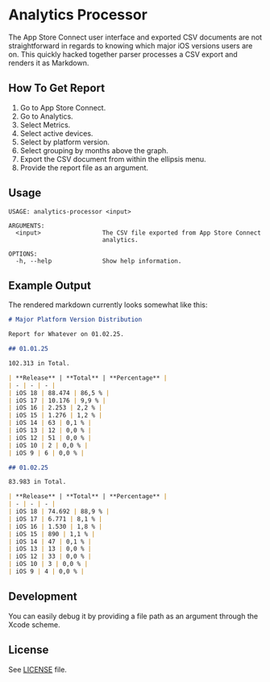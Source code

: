 # Analytics Processor

The App Store Connect user interface and exported CSV documents are not straightforward in regards to knowing which major iOS versions users are on.
This quickly hacked together parser processes a CSV export and renders it as Markdown.

## How To Get Report

1. Go to App Store Connect.
2. Go to Analytics.
3. Select Metrics.
4. Select active devices.
5. Select by platform version.
6. Select grouping by months above the graph.
7. Export the CSV document from within the ellipsis menu.
8. Provide the report file as an argument.

## Usage

```plain
USAGE: analytics-processor <input>

ARGUMENTS:
  <input>                 The CSV file exported from App Store Connect
                          analytics.

OPTIONS:
  -h, --help              Show help information.
```

## Example Output

The rendered markdown currently looks somewhat like this:

```markdown
# Major Platform Version Distribution

Report for Whatever on 01.02.25.

## 01.01.25

102.313 in Total.

| **Release** | **Total** | **Percentage** |
| - | - | - |
| iOS 18 | 88.474 | 86,5 % |
| iOS 17 | 10.176 | 9,9 % |
| iOS 16 | 2.253 | 2,2 % |
| iOS 15 | 1.276 | 1,2 % |
| iOS 14 | 63 | 0,1 % |
| iOS 13 | 12 | 0,0 % |
| iOS 12 | 51 | 0,0 % |
| iOS 10 | 2 | 0,0 % |
| iOS 9 | 6 | 0,0 % |

## 01.02.25

83.983 in Total.

| **Release** | **Total** | **Percentage** |
| - | - | - |
| iOS 18 | 74.692 | 88,9 % |
| iOS 17 | 6.771 | 8,1 % |
| iOS 16 | 1.530 | 1,8 % |
| iOS 15 | 890 | 1,1 % |
| iOS 14 | 47 | 0,1 % |
| iOS 13 | 13 | 0,0 % |
| iOS 12 | 33 | 0,0 % |
| iOS 10 | 3 | 0,0 % |
| iOS 9 | 4 | 0,0 % |
```

## Development

You can easily debug it by providing a file path as an argument through the Xcode scheme.

## License

See [LICENSE](LICENSE) file.
